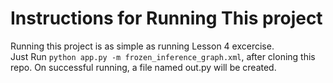 # Instructions for Running This project
Running this project is as simple as running Lesson 4 excercise.  
Just Run `python app.py -m frozen_inference_graph.xml`, after cloning this repo. 
On successful running, a file named out.py will be created.
